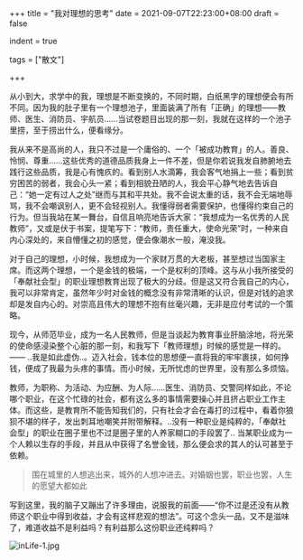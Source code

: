 +++
title = "我对理想的思考"
date = 2021-09-07T22:23:00+08:00
draft = false

indent = true

tags = ["散文"]

+++

从小到大，求学中的我，理想是不断变换的，不同时期，白纸黑字的理想便会有所不同。因为我的肚子里有一个理想池子，里面装满了所有「正确」的理想——教师、医生、消防员、宇航员……当试卷题目出现的那一刻，我就在这样的一个池子里捞，至于捞出什么，便看缘分。

<!--more-->
我从来不是高尚的人，我只不过是一个庸俗的、一个「被成功教育」的人。善良、怜悯、尊重……这些优秀的道德品质我身上一件不差，但是你若说我发自肺腑地去践行这些品质，我是心有愧疚的。看到别人水滴筹，我会客气地捐上一些；看到贫穷困苦的弱者，我会心头一紧；看到相貌丑陋的人，我会平心静气地去告诉自己：“她一定有过人之处”继而与其和平共处。我不会说太重的话，我不会无端地辱骂，我不会嘲讽别人，更不会轻视别人。我懂得弱者需要保护，也懂得约束自己的行为。但当我站在某一舞台，自信且响亮地告诉大家：“我想成为一名优秀的人民教师”，又或是伏于书案，提笔写下：“教师，责任重大，使命光荣”时，一种来自内心深处的，来自懵懂之初的感觉，便会像潮水一般，淹没我。

对于自己的理想，小时候，我想成为一个家财万贯的大老板，甚至想过当国家主席。而这两个理想，一个是金钱的极端，一个是权利的顶峰。这与从小我所接受的「奉献社会型」的职业理想教育出现了极大的分歧。但是这又符合我自己的内心，我可以非常肯定，虽然年少时对金钱的概念没有非常清晰的认识，但是对钱的追求却是发自内心的。对崇高且伟大的理想不抱有丝毫兴趣，无非是应付考试的一个策略。

现今，从师范毕业，成为一名人民教师，但是当谈起为教育事业肝脑涂地，将光荣的使命感浸染整个心脏的那一刻，和我写下「教师理想」时候的感觉是一样的。—— ..我是如此虚伪..。迈入社会，钱本位的思想便一直将我的牢牢裹挟，如何挣钱，便成了我最为头疼的事情。而小时候，无所忧虑的世界里，没有那么多烦恼。

教师，为职称、为活动、为应酬、为人际……医生、消防员、交警同样如此，不论哪个职业，在这个忙碌的社会，都有这么多的事情需要操心并且挤占职业工作主体。而这些，是教育所不能告知我们的，只有社会才会在毒打的过程中，看着你狼狈不堪的样子，发出刺耳地嘲笑并附带解释。..没有一种职业是纯粹的，「奉献社会型」的职业在圈子里也不过是圈子里的人养家糊口的手段罢了.. 当某职业成为一个人赖以生存的手段，并且从中获得了名誉金钱，那么便会求的其人的认可甚至于依赖。

> 围在城里的人想逃出来，城外的人想冲进去。对婚姻也罢，职业也罢，人生的愿望大都如此

写到这里，我的脑子又蹦出了许多理由，说服我的前面——“你不过是还没有从教师这个职业中得到收益，才会有这样悲观的想法”。可这个念头一品，又不是滋味了，难道收益不是利益吗？有利益那么这份职业还纯粹吗？

![inLife-1.jpg](/img/inLife-1.jpg)

